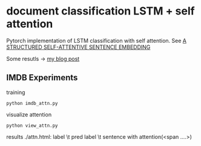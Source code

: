 # document classification LSTM + self attention
Pytorch implementation of LSTM classification with self attention. See [A STRUCTURED SELF-ATTENTIVE
SENTENCE EMBEDDING](https://arxiv.org/pdf/1703.03130.pdf)

Some resutls -> [my blog post](https://qiita.com/itok_msi/items/ad95425b6773985ef959)

## IMDB Experiments

training

```
python imdb_attn.py
```

visualize attention
```
python view_attn.py
```
results
./attn.html: label \t pred label \t sentence with attention(<span ....>)
